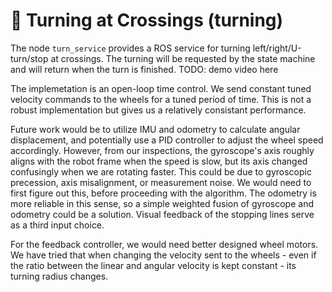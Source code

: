 # :twisted_rightwards_arrows: Turning at Crossings (turning)
The node `turn_service` provides a ROS service for turning left/right/U-turn/stop at crossings. The turning will be requested by the state machine and will return when the turn is finished.
TODO: demo video here

The implemetation is an open-loop time control. We send constant tuned velocity commands to the wheels for a tuned period of time. This is not a robust implementation but gives us a relatively consistant performance.

Future work would be to utilize IMU and odometry to calculate angular displacement, and potentially use a PID controller to adjust the wheel speed accordingly. However, from our inspections, the gyroscope's axis roughly aligns with the robot frame when the speed is slow, but its axis changed confusingly when we are rotating faster. This could be due to gyroscopic precession, axis misalignment, or measurement noise. We would need to first figure out this, before proceeding with the algorithm. The odometry is more reliable in this sense, so a simple weighted fusion of gyroscope and odometry could be a solution. Visual feedback of the stopping lines serve as a third input choice.

For the feedback controller, we would need better designed wheel motors. We have tried that when changing the velocity sent to the wheels - even if the ratio between the linear and angular velocity is kept constant - its turning radius changes.
